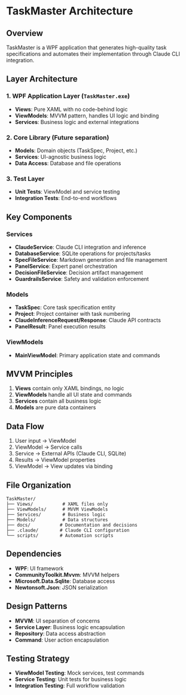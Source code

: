 # TaskMaster Architecture

## Overview
TaskMaster is a WPF application that generates high-quality task specifications and automates their implementation through Claude CLI integration.

## Layer Architecture

### 1. WPF Application Layer (`TaskMaster.exe`)
- **Views**: Pure XAML with no code-behind logic
- **ViewModels**: MVVM pattern, handles UI logic and binding
- **Services**: Business logic and external integrations

### 2. Core Library (Future separation)
- **Models**: Domain objects (TaskSpec, Project, etc.)
- **Services**: UI-agnostic business logic
- **Data Access**: Database and file operations

### 3. Test Layer
- **Unit Tests**: ViewModel and service testing
- **Integration Tests**: End-to-end workflows

## Key Components

### Services
- **ClaudeService**: Claude CLI integration and inference
- **DatabaseService**: SQLite operations for projects/tasks
- **SpecFileService**: Markdown generation and file management
- **PanelService**: Expert panel orchestration
- **DecisionFileService**: Decision artifact management
- **GuardrailsService**: Safety and validation enforcement

### Models
- **TaskSpec**: Core task specification entity
- **Project**: Project container with task numbering
- **ClaudeInferenceRequest/Response**: Claude API contracts
- **PanelResult**: Panel execution results

### ViewModels
- **MainViewModel**: Primary application state and commands

## MVVM Principles
1. **Views** contain only XAML bindings, no logic
2. **ViewModels** handle all UI state and commands
3. **Services** contain all business logic
4. **Models** are pure data containers

## Data Flow
1. User input → ViewModel
2. ViewModel → Service calls
3. Service → External APIs (Claude CLI, SQLite)
4. Results → ViewModel properties
5. ViewModel → View updates via binding

## File Organization
```
TaskMaster/
├── Views/           # XAML files only
├── ViewModels/      # MVVM ViewModels
├── Services/        # Business logic
├── Models/          # Data structures
├── docs/           # Documentation and decisions
├── .claude/        # Claude CLI configuration
└── scripts/        # Automation scripts
```

## Dependencies
- **WPF**: UI framework
- **CommunityToolkit.Mvvm**: MVVM helpers
- **Microsoft.Data.Sqlite**: Database access
- **Newtonsoft.Json**: JSON serialization

## Design Patterns
- **MVVM**: UI separation of concerns
- **Service Layer**: Business logic encapsulation
- **Repository**: Data access abstraction
- **Command**: User action encapsulation

## Testing Strategy
- **ViewModel Testing**: Mock services, test commands
- **Service Testing**: Unit tests for business logic
- **Integration Testing**: Full workflow validation